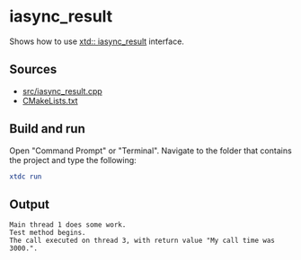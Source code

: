 # iasync_result

Shows how to use [xtd:: iasync_result](https://gammasoft71.github.io/xtd/reference_guides/latest/classxtd_1_1iasync__result.html) interface.

## Sources

* [src/iasync_result.cpp](src/iasync_result.cpp)
* [CMakeLists.txt](CMakeLists.txt)

## Build and run

Open "Command Prompt" or "Terminal". Navigate to the folder that contains the project and type the following:

```cmake
xtdc run
```

## Output

```
Main thread 1 does some work.
Test method begins.
The call executed on thread 3, with return value "My call time was 3000.".
```
